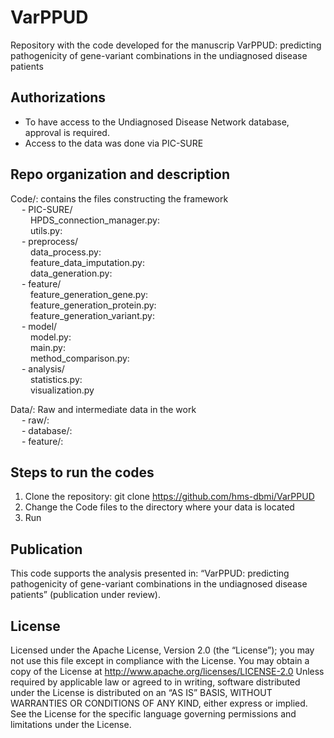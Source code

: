 # VarPPUD
Repository with the code developed for the manuscrip VarPPUD: predicting pathogenicity of gene-variant combinations in the undiagnosed disease patients

## Authorizations
- To have access to the Undiagnosed Disease Network database, approval is required.
- Access to the data was done via PIC-SURE

## Repo organization and description
Code/: contains the files constructing the framework  
&emsp; - PIC-SURE/  
&emsp;&emsp;   HPDS_connection_manager.py:  
&emsp;&emsp;   utils.py:  
&emsp; - preprocess/  
&emsp;&emsp;    data_process.py:  
&emsp;&emsp;    feature_data_imputation.py:  
&emsp;&emsp;    data_generation.py:  
&emsp; - feature/  
&emsp;&emsp;    feature_generation_gene.py:  
&emsp;&emsp;    feature_generation_protein.py:  
&emsp;&emsp;    feature_generation_variant.py:  
&emsp; - model/  
&emsp;&emsp;    model.py:  
&emsp;&emsp;    main.py:  
&emsp;&emsp;    method_comparison.py:  
&emsp; - analysis/  
&emsp;&emsp;    statistics.py:  
&emsp;&emsp;    visualization.py  
             
Data/: Raw and intermediate data in the work   
&emsp;    - raw/:  
&emsp;    - database/:  
&emsp;    - feature/:  

## Steps to run the codes
1. Clone the repository: git clone https://github.com/hms-dbmi/VarPPUD  
2. Change the Code files to the directory where your data is located
3. Run 


## Publication
This code supports the analysis presented in: “VarPPUD: predicting pathogenicity of gene-variant combinations in the undiagnosed disease patients” (publication under review).


## License
Licensed under the Apache License, Version 2.0 (the “License”);
you may not use this file except in compliance with the License.
You may obtain a copy of the License at
    http://www.apache.org/licenses/LICENSE-2.0
Unless required by applicable law or agreed to in writing, software
distributed under the License is distributed on an “AS IS” BASIS,
WITHOUT WARRANTIES OR CONDITIONS OF ANY KIND, either express or implied.
See the License for the specific language governing permissions and
limitations under the License.
